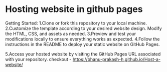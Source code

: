 # Hosting website in github pages 
Getting Started:
1.Clone or fork this repository to your local machine.
2.Customize the template according to your desired website design. Modify the HTML, CSS, and assets as needed.
3.Preview and test your modifications locally to ensure everything works as expected.
4.Follow the instructions in the README to deploy your static website on GitHub Pages.

5.Access your hosted website by visiting the GitHub Pages URL associated with your repository.
checkout - https://bhanu-prakash-h.github.io/Host-a-website/
